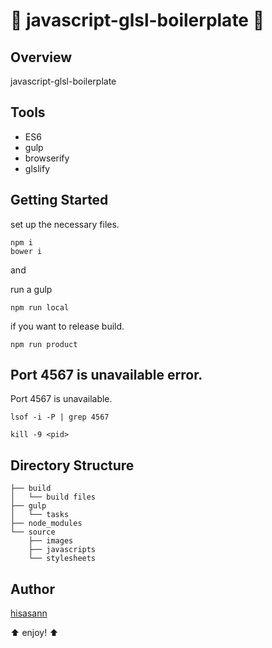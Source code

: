 :lipstick: javascript-glsl-boilerplate :lipstick:
===============

## Overview

javascript-glsl-boilerplate

## Tools

* ES6
* gulp
* browserify
* glslify

## Getting Started

set up the necessary files.

    npm i
    bower i
    
and

run a gulp

    npm run local
    
if you want to release build.

    npm run product

## Port 4567 is unavailable error.

Port 4567 is unavailable.

    lsof -i -P | grep 4567

    kill -9 <pid>

## Directory Structure

    ├── build
    │   └── build files
    ├── gulp
    │   └── tasks
    ├── node_modules
    └── source
        ├── images
        ├── javascripts
        └── stylesheets

## Author

[hisasann](https://github.com/hisasann)

:arrow_up: enjoy! :arrow_up:
